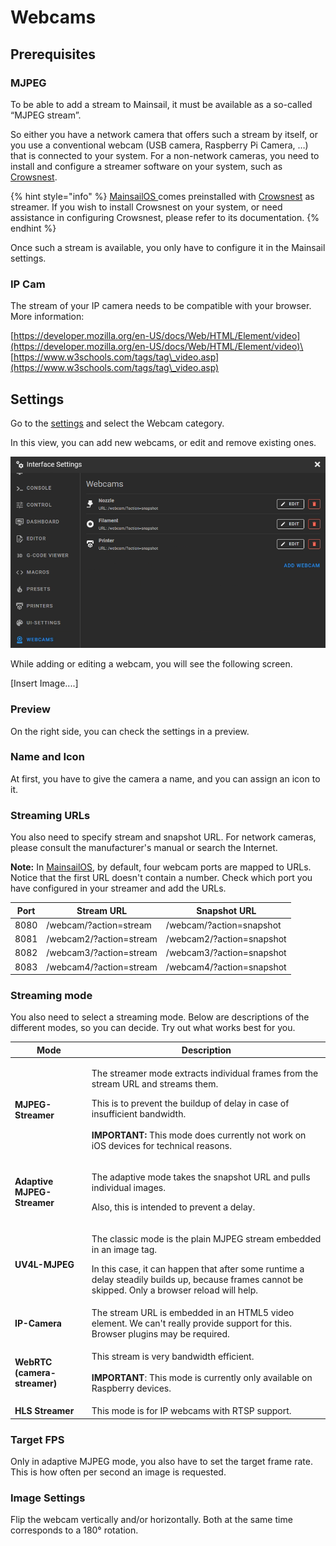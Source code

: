 # Webcams

## Prerequisites

### MJPEG

To be able to add a stream to Mainsail, it must be available as a so-called “MJPEG stream”.

So either you have a network camera that offers such a stream by itself, or you use a conventional webcam (USB camera, Raspberry Pi Camera, …) that is connected to your system. For a non-network cameras, you need to install and configure a streamer software on your system, such as [Crowsnest](https://app.gitbook.com/o/O2j4rN2JOaGEeS1KBjXz/s/qXE1OQLsr0XFNbT54RTY/).&#x20;

{% hint style="info" %}
[MainsailOS ](https://app.gitbook.com/o/O2j4rN2JOaGEeS1KBjXz/s/HZGYoL7ogomNyBLNEpEJ/)comes preinstalled with [Crowsnest](https://app.gitbook.com/o/O2j4rN2JOaGEeS1KBjXz/s/qXE1OQLsr0XFNbT54RTY/) as streamer. If you wish to install Crowsnest on your system, or need assistance in configuring Crowsnest, please refer to its documentation.
{% endhint %}

Once such a stream is available, you only have to configure it in the Mainsail settings.&#x20;

### IP Cam

The stream of your IP camera needs to be compatible with your browser. More information:

[https://developer.mozilla.org/en-US/docs/Web/HTML/Element/video](https://developer.mozilla.org/en-US/docs/Web/HTML/Element/video)\
[https://www.w3schools.com/tags/tag\_video.asp](https://www.w3schools.com/tags/tag\_video.asp)

## Settings

Go to the [settings](./) and select the Webcam category.

In this view, you can add new webcams, or edit and remove existing ones.

![](../../.gitbook/assets/grafik.png)

While adding or editing a webcam, you will see the following screen.

\[Insert Image....]

### Preview

On the right side, you can check the settings in a preview.

### Name and Icon

At first, you have to give the camera a name, and you can assign an icon to it.

### Streaming URLs

You also need to specify stream and snapshot URL. For network cameras, please consult the manufacturer's manual or search the Internet.

**Note:** In [MainsailOS](https://app.gitbook.com/o/O2j4rN2JOaGEeS1KBjXz/s/HZGYoL7ogomNyBLNEpEJ/), by default, four webcam ports are mapped to URLs. Notice that the first URL doesn't contain a number. Check which port you have configured in your streamer and add the URLs.

| Port | Stream URL              | Snapshot URL              |
| ---- | ----------------------- | ------------------------- |
| 8080 | /webcam/?action=stream  | /webcam/?action=snapshot  |
| 8081 | /webcam2/?action=stream | /webcam2/?action=snapshot |
| 8082 | /webcam3/?action=stream | /webcam3/?action=snapshot |
| 8083 | /webcam4/?action=stream | /webcam4/?action=snapshot |

### Streaming mode

You also need to select a streaming mode. Below are descriptions of the different modes, so you can decide. Try out what works best for you.

| Mode                         | Description                                                                                                                                                                                                                                                                                    |
| ---------------------------- | ---------------------------------------------------------------------------------------------------------------------------------------------------------------------------------------------------------------------------------------------------------------------------------------------- |
| **MJPEG-Streamer**           | <p>The streamer mode extracts individual frames from the stream URL and streams them. </p><p></p><p>This is to prevent the buildup of delay in case of insufficient bandwidth. <br><br><strong>IMPORTANT:</strong> This mode does currently not work on iOS devices for technical reasons.</p> |
| **Adaptive MJPEG-Streamer**  | <p>The adaptive mode takes the snapshot <em></em> URL and pulls individual images. </p><p></p><p>Also, this is intended to prevent a delay.</p>                                                                                                                                                |
| **UV4L-MJPEG**               | <p>The classic mode is the plain MJPEG stream embedded in an image tag. </p><p></p><p>In this case, it can happen that after some runtime a delay steadily builds up, because frames cannot be skipped. Only a browser reload will help.</p>                                                   |
| **IP-Camera**                | The stream URL is embedded in an HTML5 video element. We can't really provide support for this. Browser plugins may be required.                                                                                                                                                               |
| **WebRTC (camera-streamer)** | <p>This stream is very bandwidth efficient.<br><br><strong>IMPORTANT</strong>: This mode is currently only available on Raspberry devices.</p>                                                                                                                                                 |
| **HLS Streamer**             | This mode is for IP webcams with RTSP support.                                                                                                                                                                                                                                                 |



### Target FPS

Only in adaptive MJPEG mode, you also have to set the target frame rate. This is how often per second an image is requested.

### Image Settings

Flip the webcam vertically and/or horizontally. Both at the same time corresponds to a 180° rotation.
